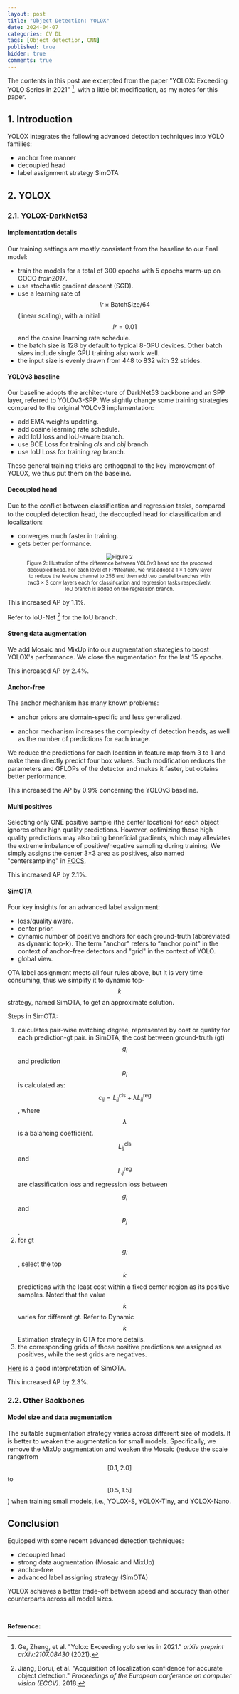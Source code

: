 ```yaml
---
layout: post
title: "Object Detection: YOLOX"
date: 2024-04-07
categories: CV DL
tags: [Object detection, CNN]
published: true
hidden: true
comments: true
---
```


The contents in this post are excerpted from the paper "YOLOX: Exceeding YOLO Series in 2021" [^1], with a little bit modification, as my notes for this paper.

## 1. Introduction

YOLOX integrates the following advanced detection techniques into YOLO families:

* anchor free manner
* decoupled head
* label assignment strategy SimOTA

## 2. YOLOX

### 2.1. YOLOX-DarkNet53

#### Implementation details

Our training settings are mostly consistent from the baseline to our ﬁnal model:

* train the models for a total of 300 epochs with 5 epochs warm-up on COCO *train2017*.
* use stochastic gradient descent (SGD).
* use a learning rate of $$ lr \times \text{BatchSize}/64 $$ (linear scaling), with a initial $$ lr = 0.01 $$ and the cosine learning rate schedule.
* the batch size is 128 by default to typical 8-GPU devices. Other batch sizes include single GPU training also work well.
* the input size is evenly drawn from 448 to 832 with 32 strides.

#### YOLOv3 baseline

Our baseline adopts the architec-ture of DarkNet53 backbone and an SPP layer, referred to YOLOv3-SPP. We slightly change some training strategies compared to the original YOLOv3 implementation:

* add EMA weights updating.
* add cosine learning rate schedule.
* add IoU loss and IoU-aware branch.
* use BCE Loss for training *cls* and *obj* branch.
* use IoU Loss for training *reg* branch.

These general training tricks are orthogonal to the key improvement of YOLOX, we thus put them on the baseline.

#### Decoupled head

Due to the conﬂict between classiﬁcation and regression tasks, compared to the coupled detection head, the decoupled head for classiﬁcation and localization:

* converges much faster in training.
* gets better performance.

<div align='center'>
<figure>
<img src="https://www.researchgate.net/publication/376618308/figure/fig3/The-built-decoupled-head-and-the-YOLOv3-head-are-shown-in-comparison-15.png" alt="Figure 2" style="zoom:85%;" />
<figcaption style="font-size:80%;"> Figure 2: Illustration of the difference between YOLOv3 head and the proposed decoupled head. For each level of FPNfeature, we ﬁrst adopt a 1 × 1 conv layer to reduce the feature channel to 256 and then add two parallel branches with two3 × 3 conv layers each for classiﬁcation and regression tasks respectively. IoU branch is added on the regression branch. </figcaption>
</figure>
</div>
This increased AP by 1.1%.

Refer to IoU-Net [^2] for the IoU branch.

#### Strong data augmentation

We add Mosaic and MixUp into our augmentation strategies to boost YOLOX's performance. We close the augmentation for the last 15 epochs.

This increased AP by 2.4%.

#### Anchor-free

The anchor mechanism has many known problems:

* anchor priors are domain-speciﬁc and less generalized.

* anchor mechanism increases the complexity of detection heads, as well as the number of predictions for each image.

We reduce the predictions for each location in feature map from 3 to 1 and make them directly predict four box values. Such modiﬁcation reduces the parameters and GFLOPs of the detector and makes it faster, but obtains better performance.

This increased the AP by 0.9% concerning the YOLOv3 baseline.

#### Multi positives

Selecting only ONE positive sample (the center location) for each object ignores other high quality predictions. However, optimizing those high quality predictions may also bring beneﬁcial gradients, which may alleviates the extreme imbalance of positive/negative sampling during training. We simply assigns the center 3×3 area as positives, also named "centersampling" in [FOCS](https://arxiv.org/abs/1904.01355).

This increased AP by 2.1%.

#### SimOTA

Four key insights for an advanced label assignment:

* loss/quality aware.
* center prior.
* dynamic number of positive anchors for each ground-truth (abbreviated as dynamic top-k). The term "anchor" refers to “anchor point" in the context of anchor-free detectors and "grid" in the context of YOLO.
* global view.

OTA label assignment meets all four rules above, but it is very time consuming, thus we simplify it to dynamic top-$$ k $$ strategy, named SimOTA, to get an approximate solution.

Steps in SimOTA:

1. calculates pair-wise matching degree, represented by cost or quality for each prediction-gt pair. in SimOTA, the cost between ground-truth (gt) $$ g_i $$ and prediction $$ p_j $$ is calculated as: $$ c_{ij} = L_{ij}^{\text{cls}} + \lambda L_{ij}^{\text{reg}} $$, where $$ \lambda $$ is a balancing coefﬁcient. $$ L_{ij}^{\text{cls}} $$ and $$ L_{ij}^{\text{reg}} $$ are classiﬁcation loss and regression loss between $$ g_i $$ and $$ p_j $$.
2. for gt $$ g_i $$, select the top $$ k $$ predictions with the least cost within a ﬁxed center region as its positive samples. Noted that the value $$ k $$ varies for different gt. Refer to Dynamic $$ k $$ Estimation strategy in OTA for more details.
3. the corresponding grids of those positive predictions are assigned as positives, while the rest grids are negatives.

[Here](https://www.bilibili.com/video/BV1JW4y1k76c/?share_source=copy_web&vd_source=3d6dfa97ccaa122ba400a8c30c176cbd&t=764) is a good interpretation of SimOTA.

This increased AP by 2.3%.

### 2.2. Other Backbones

#### Model size and data augmentation

The suitable augmentation strategy varies across different size of models. It is better to weaken the augmentation for small models. Speciﬁcally, we remove the MixUp augmentation and weaken the Mosaic (reduce the scale rangefrom $$ [0.1, 2.0] $$ to $$ [0.5, 1.5] $$) when training small models, i.e., YOLOX-S, YOLOX-Tiny, and YOLOX-Nano.

## Conclusion

Equipped with some recent advanced detection techniques:

* decoupled head
* strong data augmentation (Mosaic and MixUp)
* anchor-free
* advanced label assigning strategy (SimOTA)

YOLOX achieves a better trade-off between speed and accuracy than other counterparts across all model sizes.

<br>

**Reference:**

[^1]: Ge, Zheng, et al. "Yolox: Exceeding yolo series in 2021." *arXiv preprint arXiv:2107.08430* (2021).
[^2]: Jiang, Borui, et al. "Acquisition of localization confidence for accurate object detection." *Proceedings of the European conference on computer vision (ECCV)*. 2018.